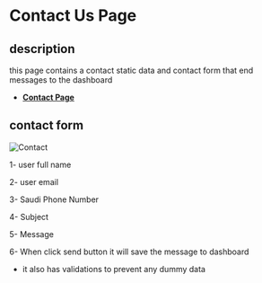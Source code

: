 # Contact Us Page

## description

this page contains a contact static data and contact form that end messages to the dashboard

- [**Contact Page**](https://gib-v2.netlify.app/contact-us)

## contact form

![Contact](/images/pages/contact.png)

1- user full name

2- user email

3- Saudi Phone Number

4- Subject

5- Message

6- When click send button it will save the message to dashboard

- it also has validations to prevent any dummy data
